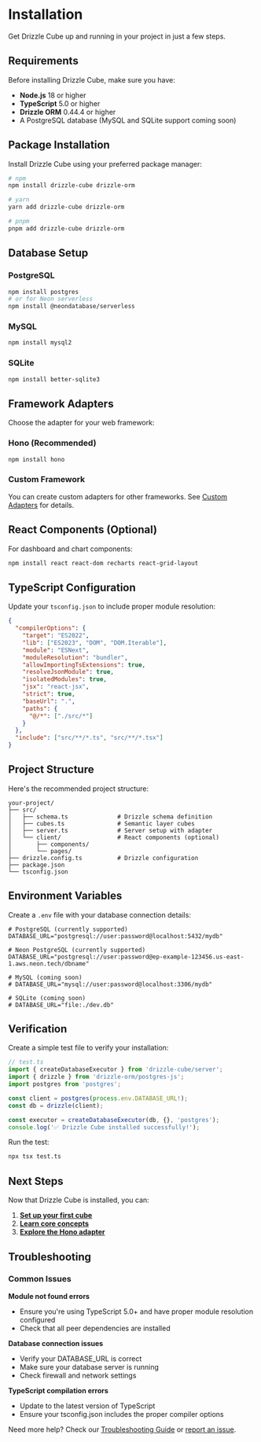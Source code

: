 # Installation

Get Drizzle Cube up and running in your project in just a few steps.

## Requirements

Before installing Drizzle Cube, make sure you have:

- **Node.js** 18 or higher
- **TypeScript** 5.0 or higher  
- **Drizzle ORM** 0.44.4 or higher
- A PostgreSQL database (MySQL and SQLite support coming soon)

## Package Installation

Install Drizzle Cube using your preferred package manager:

```bash
# npm
npm install drizzle-cube drizzle-orm

# yarn
yarn add drizzle-cube drizzle-orm

# pnpm
pnpm add drizzle-cube drizzle-orm
```

## Database Setup

### PostgreSQL

```bash
npm install postgres
# or for Neon serverless
npm install @neondatabase/serverless
```

### MySQL

```bash
npm install mysql2
```

### SQLite

```bash
npm install better-sqlite3
```

## Framework Adapters

Choose the adapter for your web framework:

### Hono (Recommended)

```bash
npm install hono
```

### Custom Framework

You can create custom adapters for other frameworks. See [Custom Adapters](/help/adapters/custom) for details.

## React Components (Optional)

For dashboard and chart components:

```bash
npm install react react-dom recharts react-grid-layout
```

## TypeScript Configuration

Update your `tsconfig.json` to include proper module resolution:

```json
{
  "compilerOptions": {
    "target": "ES2022",
    "lib": ["ES2023", "DOM", "DOM.Iterable"],
    "module": "ESNext",
    "moduleResolution": "bundler",
    "allowImportingTsExtensions": true,
    "resolveJsonModule": true,
    "isolatedModules": true,
    "jsx": "react-jsx",
    "strict": true,
    "baseUrl": ".",
    "paths": {
      "@/*": ["./src/*"]
    }
  },
  "include": ["src/**/*.ts", "src/**/*.tsx"]
}
```

## Project Structure

Here's the recommended project structure:

```
your-project/
├── src/
│   ├── schema.ts              # Drizzle schema definition
│   ├── cubes.ts               # Semantic layer cubes
│   ├── server.ts              # Server setup with adapter
│   └── client/                # React components (optional)
│       ├── components/
│       └── pages/
├── drizzle.config.ts          # Drizzle configuration
├── package.json
└── tsconfig.json
```

## Environment Variables

Create a `.env` file with your database connection details:

```env
# PostgreSQL (currently supported)
DATABASE_URL="postgresql://user:password@localhost:5432/mydb"

# Neon PostgreSQL (currently supported)
DATABASE_URL="postgresql://user:password@ep-example-123456.us-east-1.aws.neon.tech/dbname"

# MySQL (coming soon)
# DATABASE_URL="mysql://user:password@localhost:3306/mydb"

# SQLite (coming soon)  
# DATABASE_URL="file:./dev.db"
```

## Verification

Create a simple test file to verify your installation:

```typescript
// test.ts
import { createDatabaseExecutor } from 'drizzle-cube/server';
import { drizzle } from 'drizzle-orm/postgres-js';
import postgres from 'postgres';

const client = postgres(process.env.DATABASE_URL!);
const db = drizzle(client);

const executor = createDatabaseExecutor(db, {}, 'postgres');
console.log('✅ Drizzle Cube installed successfully!');
```

Run the test:

```bash
npx tsx test.ts
```

## Next Steps

Now that Drizzle Cube is installed, you can:

1. [**Set up your first cube**](/help/getting-started/quick-start)
2. [**Learn core concepts**](/help/semantic-layer)  
3. [**Explore the Hono adapter**](/help/adapters/hono)

## Troubleshooting

### Common Issues

**Module not found errors**
- Ensure you're using TypeScript 5.0+ and have proper module resolution configured
- Check that all peer dependencies are installed

**Database connection issues**  
- Verify your DATABASE_URL is correct
- Make sure your database server is running
- Check firewall and network settings

**TypeScript compilation errors**
- Update to the latest version of TypeScript
- Ensure your tsconfig.json includes the proper compiler options

Need more help? Check our [Troubleshooting Guide](/help/advanced/troubleshooting) or [report an issue](https://github.com/cliftonc/drizzle-cube/issues).